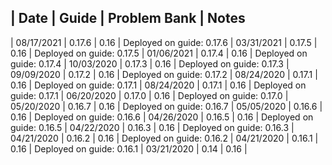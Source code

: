 | Date       |    Guide    |    Problem Bank    | Notes
--------------------------------------------------------
| 08/17/2021 |    0.17.6   |    0.16            | Deployed on guide: 0.17.6 
| 03/31/2021 |    0.17.5   |    0.16            | Deployed on guide: 0.17.5 
| 01/06/2021 |    0.17.4   |    0.16            | Deployed on guide: 0.17.4
| 10/03/2020 |    0.17.3   |    0.16            | Deployed on guide: 0.17.3
| 09/09/2020 |    0.17.2   |    0.16            | Deployed on guide: 0.17.2
| 08/24/2020 |    0.17.1   |    0.16            | Deployed on guide: 0.17.1
| 08/24/2020 |    0.17.1   |    0.16            | Deployed on guide: 0.17.1
| 06/20/2020 |    0.17.0   |    0.16            | Deployed on guide: 0.17.0
| 05/20/2020 |    0.16.7   |    0.16            | Deployed on guide: 0.16.7
| 05/05/2020 |    0.16.6   |    0.16            | Deployed on guide: 0.16.6
| 04/26/2020 |    0.16.5   |    0.16            | Deployed on guide: 0.16.5
| 04/22/2020 |    0.16.3   |    0.16            | Deployed on guide: 0.16.3
| 04/21/2020 |    0.16.2   |    0.16            | Deployed on guide: 0.16.2
| 04/21/2020 |    0.16.1   |    0.16            | Deployed on guide: 0.16.1
| 03/21/2020 |    0.14     |    0.16            |